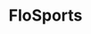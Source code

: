 ---
title: 'FloSports'
action_url: '/case-studies/flosports'
cta_text: 'Click to see case study'
img: '/assets/flosports.png'
img_alt: Text displaying "Be there" with the FloSports logo in the background superimposed over a crowd of sports fans cheering
order: 1
cardText: [
  {
    header: 'FloSports',
    body: 'Building digital products at a world-class sports media company'
  },
  {
    header: My Role,
    body: 'Software Engineer & Dev Lead'
  },
  {
    header: 'Tech that I use',
    body: 'Angular, Typescript, RxJS, Nest.js, Segment, Jest, Cypress, Storybook, Github'
  },
]
---